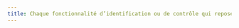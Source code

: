 ```yaml
---
title: Chaque fonctionnalité d’identification ou de contrôle qui repose sur l’utilisation de [caractéristiques biologiques](#caracteristique-biologique) de l’utilisateur dispose-t-elle d’une méthode alternative ?
---
```

